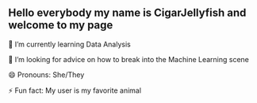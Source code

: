 ## Hello everybody my name is CigarJellyfish and welcome to my page
🌱 I’m currently learning Data Analysis

🤔 I’m looking for advice on how to break into the Machine Learning scene

😄 Pronouns: She/They

⚡ Fun fact: My user is my favorite animal

<!--
**CigarJellyfish/CigarJellyfish** is a ✨ _special_ ✨ repository because its `README.md` (this file) appears on your GitHub profile.

Here are some ideas to get you started:

- 🔭 I’m currently working on ...
- 🌱 I’m currently learning ...
- 👯 I’m looking to collaborate on ...
- 🤔 I’m looking for help with ...
- 💬 Ask me about ...
- 📫 How to reach me: ...
- 😄 Pronouns: ...
- ⚡ Fun fact: ...
-->
